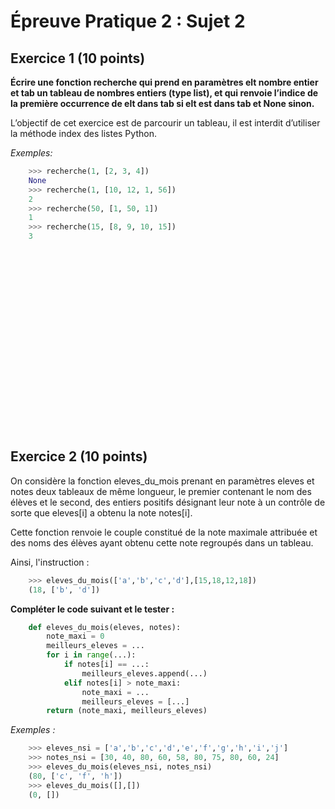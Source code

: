# Épreuve Pratique 2 : Sujet 2

## Exercice 1 (10 points)

**Écrire une fonction recherche qui prend en paramètres elt nombre entier et tab un
tableau de nombres entiers (type list), et qui renvoie l’indice de la première occurrence de elt dans tab si elt est dans tab et None sinon.**  

L’objectif de cet exercice est de parcourir un tableau, il est interdit d’utiliser la méthode index des listes Python.

*Exemples:*

```python
    >>> recherche(1, [2, 3, 4])
    None
    >>> recherche(1, [10, 12, 1, 56])
    2
    >>> recherche(50, [1, 50, 1])
    1
    >>> recherche(15, [8, 9, 10, 15])
    3
```

<br/>
<br/>
<br/>
<br/>
<br/>
<br/>
<br/>
<br/>
<br/>
<br/>
<br/>
<br/>
<br/>
<br/>
<br/>
<br/>
<br/>

## Exercice 2 (10 points)

On considère la fonction eleves_du_mois prenant en paramètres eleves et notes
deux tableaux de même longueur, le premier contenant le nom des élèves et le second, des entiers positifs désignant leur note à un contrôle de sorte que eleves[i] a obtenu la note notes[i].

Cette fonction renvoie le couple constitué de la note maximale attribuée et des noms des élèves ayant obtenu cette note regroupés dans un tableau.

Ainsi, l'instruction :

```python
    >>> eleves_du_mois(['a','b','c','d'],[15,18,12,18])
    (18, ['b', 'd'])
```

**Compléter le code suivant et le tester :**

```python
    def eleves_du_mois(eleves, notes):
        note_maxi = 0
        meilleurs_eleves = ...
        for i in range(...):
            if notes[i] == ...:
                meilleurs_eleves.append(...)
            elif notes[i] > note_maxi:
                note_maxi = ...
                meilleurs_eleves = [...]
        return (note_maxi, meilleurs_eleves)
```

*Exemples :*

```python
    >>> eleves_nsi = ['a','b','c','d','e','f','g','h','i','j']
    >>> notes_nsi = [30, 40, 80, 60, 58, 80, 75, 80, 60, 24]
    >>> eleves_du_mois(eleves_nsi, notes_nsi)
    (80, ['c', 'f', 'h'])
    >>> eleves_du_mois([],[])
    (0, [])
```